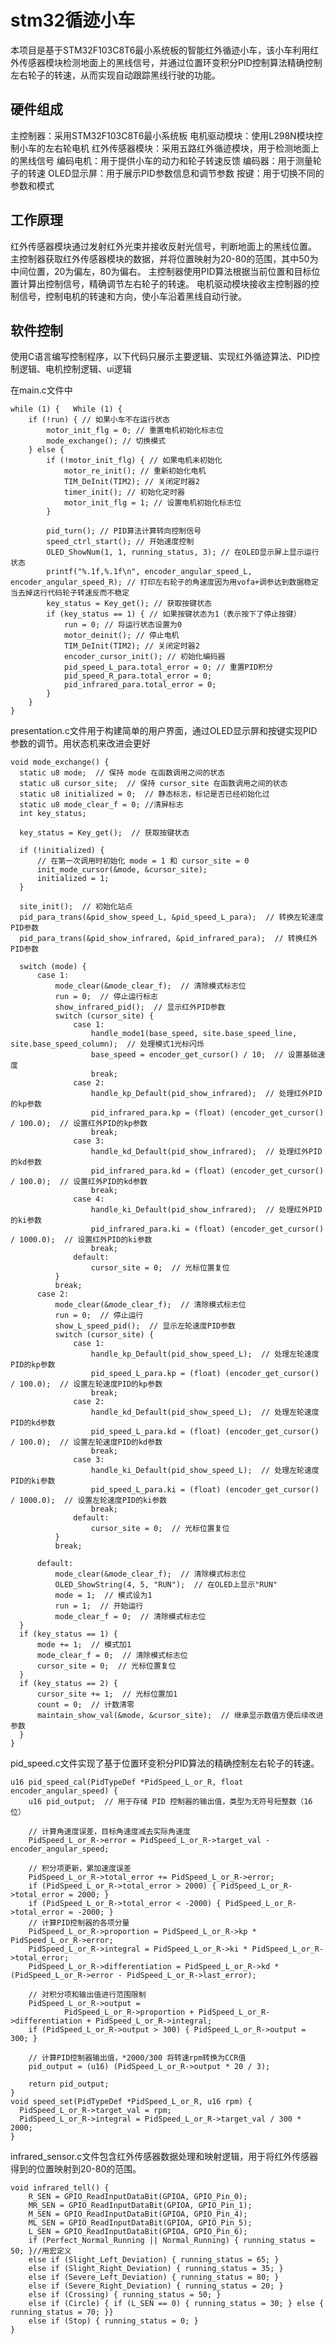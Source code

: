 # stm32循迹小车

本项目是基于STM32F103C8T6最小系统板的智能红外循迹小车，该小车利用红外传感器模块检测地面上的黑线信号，并通过位置环变积分PID控制算法精确控制左右轮子的转速，从而实现自动跟踪黑线行驶的功能。

## 硬件组成
主控制器：采用STM32F103C8T6最小系统板
电机驱动模块：使用L298N模块控制小车的左右轮电机
红外传感器模块：采用五路红外循迹模块，用于检测地面上的黑线信号
编码电机：用于提供小车的动力和轮子转速反馈
编码器：用于测量轮子的转速
OLED显示屏：用于展示PID参数信息和调节参数
按键：用于切换不同的参数和模式
## 工作原理
红外传感器模块通过发射红外光束并接收反射光信号，判断地面上的黑线位置。
主控制器获取红外传感器模块的数据，并将位置映射为20-80的范围，其中50为中间位置，20为偏左，80为偏右。
主控制器使用PID算法根据当前位置和目标位置计算出控制信号，精确调节左右轮子的转速。
电机驱动模块接收主控制器的控制信号，控制电机的转速和方向，使小车沿着黑线自动行驶。
## 软件控制
使用C语言编写控制程序，以下代码只展示主要逻辑、实现红外循迹算法、PID控制逻辑、电机控制逻辑、ui逻辑

在main.c文件中
   
    while (1) {   While (1) {
        if (!run) { // 如果小车不在运行状态
            motor_init_flg = 0; // 重置电机初始化标志位
            mode_exchange(); // 切换模式
        } else {
            if (!motor_init_flg) { // 如果电机未初始化
                motor_re_init(); // 重新初始化电机
                TIM_DeInit(TIM2); // 关闭定时器2
                timer_init(); // 初始化定时器
                motor_init_flg = 1; // 设置电机初始化标志位
            }

            pid_turn(); // PID算法计算转向控制信号
            speed_ctrl_start(); // 开始速度控制
            OLED_ShowNum(1, 1, running_status, 3); // 在OLED显示屏上显示运行状态
            printf("%.1f,%.1f\n", encoder_angular_speed_L, encoder_angular_speed_R); // 打印左右轮子的角速度因为用vofa+调参达到数据稳定当去掉这行代码轮子转速反而不稳定
            key_status = Key_get(); // 获取按键状态
            if (key_status == 1) { // 如果按键状态为1（表示按下了停止按键）
                run = 0; // 将运行状态设置为0
                motor_deinit(); // 停止电机
                TIM_DeInit(TIM2); // 关闭定时器2
                encoder_cursor_init(); // 初始化编码器
                pid_speed_L_para.total_error = 0; // 重置PID积分
                pid_speed_R_para.total_error = 0;
                pid_infrared_para.total_error = 0;
            }
        }
    }
    
presentation.c文件用于构建简单的用户界面，通过OLED显示屏和按键实现PID参数的调节。用状态机来改进会更好

    void mode_exchange() {
      static u8 mode;  // 保持 mode 在函数调用之间的状态
      static u8 cursor_site;  // 保持 cursor_site 在函数调用之间的状态
      static u8 initialized = 0;  // 静态标志，标记是否已经初始化过
      static u8 mode_clear_f = 0; //清屏标志
      int key_status;

      key_status = Key_get();  // 获取按键状态

      if (!initialized) {
          // 在第一次调用时初始化 mode = 1 和 cursor_site = 0
          init_mode_cursor(&mode, &cursor_site);
          initialized = 1;
      }

      site_init();  // 初始化站点
      pid_para_trans(&pid_show_speed_L, &pid_speed_L_para);  // 转换左轮速度PID参数
      pid_para_trans(&pid_show_infrared, &pid_infrared_para);  // 转换红外PID参数

      switch (mode) {
          case 1:
              mode_clear(&mode_clear_f);  // 清除模式标志位
              run = 0;  // 停止运行标志
              show_infrared_pid();  // 显示红外PID参数
              switch (cursor_site) {
                  case 1:
                      handle_mode1(base_speed, site.base_speed_line, site.base_speed_column);  // 处理模式1光标闪烁
                      base_speed = encoder_get_cursor() / 10;  // 设置基础速度
                      break;
                  case 2:
                      handle_kp_Default(pid_show_infrared);  // 处理红外PID的kp参数
                      pid_infrared_para.kp = (float) (encoder_get_cursor() / 100.0);  // 设置红外PID的kp参数
                      break;
                  case 3:
                      handle_kd_Default(pid_show_infrared);  // 处理红外PID的kd参数
                      pid_infrared_para.kd = (float) (encoder_get_cursor() / 100.0);  // 设置红外PID的kd参数
                      break;
                  case 4:
                      handle_ki_Default(pid_show_infrared);  // 处理红外PID的ki参数
                      pid_infrared_para.ki = (float) (encoder_get_cursor() / 1000.0);  // 设置红外PID的ki参数
                      break;
                  default:
                      cursor_site = 0;  // 光标位置复位
              }
              break;
          case 2:
              mode_clear(&mode_clear_f);  // 清除模式标志位
              run = 0;  // 停止运行
              show_L_speed_pid();  // 显示左轮速度PID参数
              switch (cursor_site) {
                  case 1:
                      handle_kp_Default(pid_show_speed_L);  // 处理左轮速度PID的kp参数
                      pid_speed_L_para.kp = (float) (encoder_get_cursor() / 100.0);  // 设置左轮速度PID的kp参数
                      break;
                  case 2:
                      handle_kd_Default(pid_show_speed_L);  // 处理左轮速度PID的kd参数
                      pid_speed_L_para.kd = (float) (encoder_get_cursor() / 100.0);  // 设置左轮速度PID的kd参数
                      break;
                  case 3:
                      handle_ki_Default(pid_show_speed_L);  // 处理左轮速度PID的ki参数
                      pid_speed_L_para.ki = (float) (encoder_get_cursor() / 1000.0);  // 设置左轮速度PID的ki参数
                      break;
                  default:
                      cursor_site = 0;  // 光标位置复位
              }
              break;

          default:
              mode_clear(&mode_clear_f);  // 清除模式标志位
              OLED_ShowString(4, 5, "RUN");  // 在OLED上显示"RUN"
              mode = 1;  // 模式设为1
              run = 1;  // 开始运行
              mode_clear_f = 0;  // 清除模式标志位
      }
      if (key_status == 1) {
          mode += 1;  // 模式加1
          mode_clear_f = 0;  // 清除模式标志位
          cursor_site = 0;  // 光标位置复位
      }
      if (key_status == 2) {
          cursor_site += 1;  // 光标位置加1
          count = 0;  // 计数清零
          maintain_show_val(&mode, &cursor_site);  // 继承显示数值方便后续改进参数
      }
    }


pid_speed.c文件实现了基于位置环变积分PID算法的精确控制左右轮子的转速。
    
    u16 pid_speed_cal(PidTypeDef *PidSpeed_L_or_R, float encoder_angular_speed) {
        u16 pid_output;  // 用于存储 PID 控制器的输出值，类型为无符号短整数（16位）
    
        // 计算角速度误差，目标角速度减去实际角速度
        PidSpeed_L_or_R->error = PidSpeed_L_or_R->target_val - encoder_angular_speed;
    
        // 积分项更新，累加速度误差
        PidSpeed_L_or_R->total_error += PidSpeed_L_or_R->error;
        if (PidSpeed_L_or_R->total_error > 2000) { PidSpeed_L_or_R->total_error = 2000; }
        if (PidSpeed_L_or_R->total_error < -2000) { PidSpeed_L_or_R->total_error = -2000; }
        // 计算PID控制器的各项分量
        PidSpeed_L_or_R->proportion = PidSpeed_L_or_R->kp * PidSpeed_L_or_R->error;
        PidSpeed_L_or_R->integral = PidSpeed_L_or_R->ki * PidSpeed_L_or_R->total_error;
        PidSpeed_L_or_R->differentiation = PidSpeed_L_or_R->kd * (PidSpeed_L_or_R->error - PidSpeed_L_or_R->last_error);
    
        // 对积分项和输出值进行范围限制
        PidSpeed_L_or_R->output =
                PidSpeed_L_or_R->proportion + PidSpeed_L_or_R->differentiation + PidSpeed_L_or_R->integral;
        if (PidSpeed_L_or_R->output > 300) { PidSpeed_L_or_R->output = 300; }
    
        // 计算PID控制器输出值，*2000/300 将转速rpm转换为CCR值
        pid_output = (u16) (PidSpeed_L_or_R->output * 20 / 3);
    
        return pid_output;
    }
    void speed_set(PidTypeDef *PidSpeed_L_or_R, u16 rpm) {
      PidSpeed_L_or_R->target_val = rpm;
      PidSpeed_L_or_R->integral = PidSpeed_L_or_R->target_val / 300 * 2000;
    }

infrared_sensor.c文件包含红外传感器数据处理和映射逻辑，用于将红外传感器得到的位置映射到20-80的范围。
   
    void infrared_tell() {
        R_SEN = GPIO_ReadInputDataBit(GPIOA, GPIO_Pin_0);
        MR_SEN = GPIO_ReadInputDataBit(GPIOA, GPIO_Pin_1);
        M_SEN = GPIO_ReadInputDataBit(GPIOA, GPIO_Pin_4);
        ML_SEN = GPIO_ReadInputDataBit(GPIOA, GPIO_Pin_5);
        L_SEN = GPIO_ReadInputDataBit(GPIOA, GPIO_Pin_6);
        if (Perfect_Normal_Running || Normal_Running) { running_status = 50; }//用宏定义
        else if (Slight_Left_Deviation) { running_status = 65; }
        else if (Slight_Right_Deviation) { running_status = 35; }
        else if (Severe_Left_Deviation) { running_status = 80; }
        else if (Severe_Right_Deviation) { running_status = 20; }
        else if (Crossing) { running_status = 50; }
        else if (Circle) { if (L_SEN == 0) { running_status = 30; } else { running_status = 70; }}
        else if (Stop) { running_status = 0; }
    }
